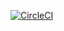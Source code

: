 [![CircleCI](https://circleci.com/gh/CloudEngineer20/Udacity-Devops_Project-4/tree/master.svg?style=svg)](https://circleci.com/gh/CloudEngineer20/Udacity-Devops_Project-4/tree/master)
